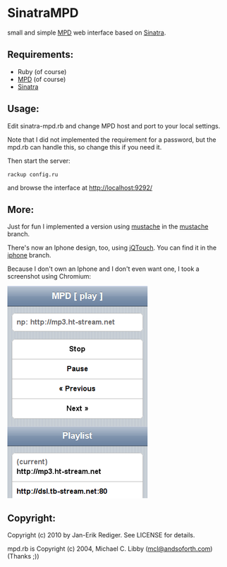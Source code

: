 SinatraMPD
==========

small and simple [MPD][] web interface based on [Sinatra].

Requirements:
-------------

* Ruby (of course)
* [MPD][] (of course)
* [Sinatra][gitsinatra]

Usage:
------

Edit sinatra-mpd.rb and change MPD host and port to your local settings.

Note that I did not implemented the requirement for a password, 
but the mpd.rb can handle this, so change this if you need it.

Then start the server:

    rackup config.ru

and browse the interface at [http://localhost:9292/](http://localhost:9292/)

More:
-----

Just for fun I implemented a version using [mustache][] in the [mustache][mustache_branch] branch.

There's now an Iphone design, too, using [jQTouch][].
You can find it in the [iphone][] branch.

Because I don't own an Iphone and I don't even want one, I took a screenshot using Chromium:

![iphone design](http://github.com/badboy/sinatra-mpd/raw/iphone/iphone_design.png)

Copyright:
----------

Copyright (c) 2010 by Jan-Erik Rediger. See LICENSE for details.

mpd.rb is Copyright (c) 2004, Michael C. Libby (mcl@andsoforth.com) (Thanks ;))

[MPD]: http://mpd.wikia.com/wiki/Music_Player_Daemon_Wiki
[Sinatra]: http://www.sinatrarb.com/
[gitsinatra]: http://github.com/sinatra/sinatra/
[mustache]: http://github.com/defunkt/mustache/
[mustache_branch]: http://github.com/badboy/sinatra-mpd/tree/mustache
[iphone]: http://github.com/badboy/sinatra-mpd/tree/iphone
[jqtouch]: http://www.jqtouch.com/
